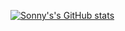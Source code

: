 [![Sonny's's GitHub stats](https://github-readme-stats.vercel.app/api?username=sonnyvesali&show_icons=true&theme=dark)](https://github.com/sonnyvesali/github-readme-stats)

